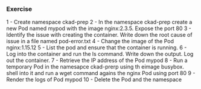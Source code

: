### Exercise

1 - Create namespace ckad-prep
2 - In the namespace ckad-prep create a new Pod named mypod with the image nginx:2.3.5. Expose the port 80
3 - Identify the issue with creating the container. Write down the root cause of issue in a file named pod-error.txt
4 - Change the image of the Pod nginx:1.15.12
5 - List the pod and ensure that the container is running.
6 - Log into the container and run the ls command. Write down the output. Log out the container.
7 - Retrieve the IP address of the Pod mypod
8 - Run a temporary Pod in the namesapce ckad-prerp using th eimage busybox. shell into it and run a wget command
agains the nginx Pod using port 80
9 - Render the logs of Pod mypod
10 - Delete the Pod and the namespace 
